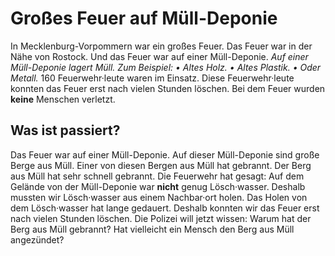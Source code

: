 # Großes Feuer auf Müll-Deponie

In Mecklenburg-Vorpommern war ein großes Feuer. Das Feuer war in der Nähe von Rostock. Und das Feuer war auf einer Müll-Deponie. 
*Auf einer Müll-Deponie lagert Müll.* *Zum Beispiel:* *• Altes Holz.* *• Altes Plastik.* *• Oder Metall.* 160 Feuerwehr·leute waren im Einsatz. Diese Feuerwehr·leute konnten das Feuer erst nach vielen Stunden löschen. Bei dem Feuer wurden **keine** Menschen verletzt. 

## Was ist passiert?
Das Feuer war auf einer Müll-Deponie. Auf dieser Müll-Deponie sind große Berge aus Müll. Einer von diesen Bergen aus Müll hat gebrannt. Der Berg aus Müll hat sehr schnell gebrannt. Die Feuerwehr hat gesagt: Auf dem Gelände von der Müll-Deponie war **nicht** genug Lösch·wasser. Deshalb mussten wir Lösch·wasser aus einem Nachbar·ort holen. Das Holen von dem Lösch·wasser hat lange gedauert. Deshalb konnten wir das Feuer erst nach vielen Stunden löschen. 
Die Polizei will jetzt wissen: Warum hat der Berg aus Müll gebrannt? Hat vielleicht ein Mensch den Berg aus Müll angezündet? 
